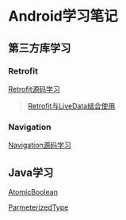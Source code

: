 # Android学习笔记

## 第三方库学习

### Retrofit

[Retrofit源码学习](https://github.com/me94me/Mandroid/tree/master/PreferredLibrary/Retrofit/example_retrofit_source)

> [Retrofit与LiveData结合使用](https://github.com/me94me/mandroid/blob/master/PreferredLibrary/Retrofit/Article/Retrofit%E4%B8%8ELiveData%E7%BB%93%E5%90%88.md)

### Navigation

[Navigation源码学习](https://github.com/me94me/Mandroid/tree/master/PreferredLibrary/Navigation/example_navigatioin_resource)

## Java学习

[AtomicBoolean](https://github.com/me94me/mandroid/blob/master/Java/Atomic/AtomicBoolean/AutomicBoolean.md)

[ParmeterizedType](https://github.com/me94me/mandroid/blob/master/Java/Type/ParameterizedType.md)
